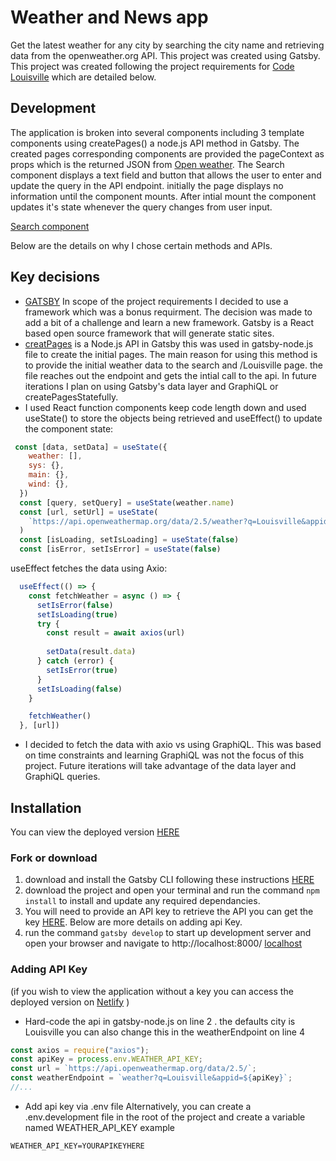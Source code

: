 # Weather and News app
Get the latest weather for any city by searching the city name and retrieving data from the openweather.org API. This project was created using Gatsby.
This project was created following the project requirements for [Code Louisville](https://codelouisville.org/) which are detailed below.

## Development
The application is broken into several components including 3 template components using createPages() a node.js API method in Gatsby. The created pages corresponding components are provided the pageContext as props which is the returned JSON from [Open weather](https://openweathermap.org). The Search component displays a text field and button that allows the user to enter and update the query in the API endpoint. initially the page displays no information until the component mounts. After intial mount the component updates it's state whenever the query changes from user input.

[Search component](https://github.com/amwebdev86/news-weather-app/blob/master/src/templates/search.js)

Below are the details on why I chose certain methods and APIs.

## Key decisions

 - [GATSBY](https://www.gatsbyjs.com/) In scope of the project requirements I decided to use a framework which was a bonus requirment. The decision was made to add a bit of a challenge and learn a new framework. Gatsby is a React based open source framework that will generate static sites. 
- [creatPages](https://www.gatsbyjs.com/docs/node-apis/#createPages) is a Node.js API in Gatsby this was used in gatsby-node.js file to create the initial pages. The main reason for using this method is to provide the initial weather data to the search and /Louisville page. the file reaches out the endpoint and gets the intial call to the api. In future iterations I plan on using Gatsby's data layer and GraphiQL or createPagesStatefully.
- I used React function components keep code length down and used useState() to store the objects being retrieved and useEffect() to update the component state:
```js
 const [data, setData] = useState({
    weather: [],
    sys: {},
    main: {},
    wind: {},
  })
  const [query, setQuery] = useState(weather.name)
  const [url, setUrl] = useState(
    `https://api.openweathermap.org/data/2.5/weather?q=Louisville&appid=${apiKey}`
  )
  const [isLoading, setIsLoading] = useState(false)
  const [isError, setIsError] = useState(false)
```  
useEffect fetches the data using Axio:
```js
  useEffect(() => {
    const fetchWeather = async () => {
      setIsError(false)
      setIsLoading(true)
      try {
        const result = await axios(url)
      
        setData(result.data)
      } catch (error) {
        setIsError(true)
      }
      setIsLoading(false)
    }

    fetchWeather()
  }, [url])
```

- I decided to fetch the data with axio vs using GraphiQL. This was based on time constraints and learning GraphiQL was not the focus of this project. Future iterations will take advantage of the data layer and GraphiQL queries.
## Installation
You can view the deployed version [HERE]() 
### Fork or download
1. download and install the Gatsby CLI following these instructions [HERE](https://www.gatsbyjs.com/tutorial/part-zero/)
2. download the project and open your terminal and run the command ``` npm install ``` to install and update any required dependancies.
3. You will need to provide an API key to retrieve the API you can get the key [HERE](https://openweathermap.org/guide). Below are more details on adding api Key.
4. run the command ``` gatsby develop ``` to start up development server and open your browser and navigate to http://localhost:8000/ [localhost](http://localhost:8000/)

### Adding API Key
(if you wish to view the application without a key you can access the deployed version on [Netlify]() )
- Hard-code the api in gatsby-node.js on line 2 . the defaults city is Louisville you can also change this in the weatherEndpoint on line 4
```js
const axios = require("axios");
const apiKey = process.env.WEATHER_API_KEY;
const url = `https://api.openweathermap.org/data/2.5/`;
const weatherEndpoint = `weather?q=Louisville&appid=${apiKey}`;
//...
```
- Add api key via .env file
Alternatively, you can create a .env.development file in the root of the project and create a variable named WEATHER_API_KEY
example 
```
WEATHER_API_KEY=YOURAPIKEYHERE

```
